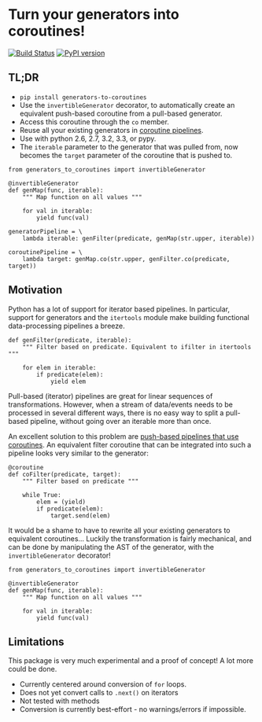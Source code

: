 # Turn your generators into coroutines!

[![Build Status](https://travis-ci.org/KholdStare/generators-to-coroutines.svg?branch=master)](https://travis-ci.org/KholdStare/generators-to-coroutines)
[![PyPI version](https://badge.fury.io/py/generators-to-coroutines.png)](http://badge.fury.io/py/generators-to-coroutines)

## TL;DR

* `pip install generators-to-coroutines`
* Use the `invertibleGenerator` decorator, to automatically create an
  equivalent push-based coroutine from a pull-based generator.
* Access this coroutine through the `co` member.
* Reuse all your existing generators in [coroutine pipelines][cocourse].
* Use with python 2.6, 2.7, 3.2, 3.3, or pypy.
* The `iterable` parameter to the generator that was pulled from, now becomes the
  `target` parameter of the coroutine that is pushed to.

```
from generators_to_coroutines import invertibleGenerator

@invertibleGenerator
def genMap(func, iterable):
    """ Map function on all values """

    for val in iterable:
        yield func(val)

generatorPipeline = \
    lambda iterable: genFilter(predicate, genMap(str.upper, iterable))

coroutinePipeline = \
    lambda target: genMap.co(str.upper, genFilter.co(predicate, target))
```

## Motivation

Python has a lot of support for iterator based pipelines. In particular,
support for generators and the `itertools` module make building functional
data-processing pipelines a breeze.

    def genFilter(predicate, iterable):
        """ Filter based on predicate. Equivalent to ifilter in itertools """

        for elem in iterable:
            if predicate(elem):
                yield elem

Pull-based (iterator) pipelines are great for linear sequences of
transformations. However, when a stream of data/events needs to be processed in
several different ways, there is no easy way to split a pull-based pipeline,
without going over an iterable more than once.

An excellent solution to this problem are [push-based pipelines that use
coroutines][cocourse]. An equivalent filter coroutine that can be integrated
into such a pipeline looks very similar to the generator:

    @coroutine
    def coFilter(predicate, target):
        """ Filter based on predicate """

        while True:
            elem = (yield)
            if predicate(elem):
                target.send(elem)

It would be a shame to have to rewrite all your existing generators to
equivalent coroutines...  Luckily the transformation is fairly mechanical, and
can be done by manipulating the AST of the generator, with the
`invertibleGenerator` decorator!

    from generators_to_coroutines import invertibleGenerator

    @invertibleGenerator
    def genMap(func, iterable):
        """ Map function on all values """

        for val in iterable:
            yield func(val)

## Limitations

This package is very much experimental and a proof of concept! A lot more could
be done.

* Currently centered around conversion of `for` loops.
* Does not yet convert calls to `.next()` on iterators
* Not tested with methods
* Conversion is currently best-effort - no warnings/errors if impossible.

[cocourse]: http://www.dabeaz.com/coroutines/
